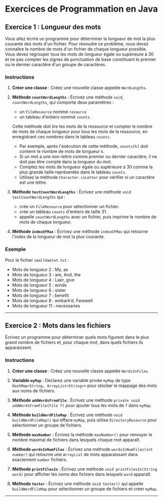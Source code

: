 
# Exercices de Programmation en Java

## Exercice 1 : Longueur des mots

Vous allez écrire un programme pour déterminer la longueur de mot la plus courante des mots d'un fichier. 
Pour résoudre ce problème, vous devez connaître le nombre de mots d'un fichier de chaque longueur possible. 
Vous devez regrouper tous les mots de longueur égale ou supérieure à 30 et ne pas compter les signes de 
ponctuation de base constituant le premier ou le dernier caractère d'un groupe de caractères.

### Instructions

1. **Créer une classe** : Créez une nouvelle classe appelée `WordLengths`.

2. **Méthode `countWordLengths`** : Écrivez une méthode `void`, `countWordLengths`, qui comporte deux paramètres :
   - un `FileResource` nommé `resource`
   - un tableau d'entiers nommé `counts`.

   Cette méthode doit lire les mots de la ressource et compter le nombre de mots de chaque longueur pour 
   tous les mots de la ressource, en enregistrant ces nombres dans le tableau `counts`.

   - Par exemple, après l'exécution de cette méthode, `counts[k]` doit contenir le nombre de mots de longueur `k`.
   - Si un mot a une non-lettre comme premier ou dernier caractère, il ne doit pas être compté dans la longueur du mot.
   - Comptez les mots de longueur égale ou supérieure à 30 comme la plus grande taille représentée dans le tableau `counts`.
   - Utilisez la méthode `Character.isLetter` pour vérifier si un caractère est une lettre.

3. **Méthode `testCountWordLengths`** : Écrivez une méthode `void testCountWordLengths` qui :
   - crée un `FileResource` pour sélectionner un fichier.
   - crée un tableau `counts` d'entiers de taille 31.
   - appelle `countWordLengths` avec un fichier, puis imprime le nombre de mots de chaque longueur.

4. **Méthode `indexOfMax`** : Écrivez une méthode `indexOfMax` qui retourne l'index de la longueur de mot la plus courante.

### Exemple

Pour le fichier `smallHamlet.txt` :
- Mots de longueur 2 : My, as
- Mots de longueur 3 : are, And, the
- Mots de longueur 4 : Laer, give
- Mots de longueur 5 : winds
- Mots de longueur 6 : sister
- Mots de longueur 7 : benefit
- Mots de longueur 8 : embark’d, Farewell
- Mots de longueur 11 : necessaries

---

## Exercice 2 : Mots dans les fichiers

Écrivez un programme pour déterminer quels mots figurent dans le plus grand nombre de fichiers et, pour chaque mot, 
dans quels fichiers ils apparaissent.

### Instructions

1. **Créer une classe** : Créez une nouvelle classe appelée `WordsInFiles`.

2. **Variable `myMap`** : Déclarez une variable privée `myMap` de type `HashMap<String, ArrayList<String>>` pour stocker 
   le mappage des mots aux noms de fichiers.

3. **Méthode `addWordsFromFile`** : Écrivez une méthode `private void addWordsFromFile(File f)` pour ajouter tous les 
   mots de `f` dans `myMap`.

4. **Méthode `buildWordFileMap`** : Écrivez une méthode `void buildWordFileMap()` qui efface `myMap`, puis utilise 
   `DirectoryResource` pour sélectionner un groupe de fichiers.

5. **Méthode `maxNumber`** : Écrivez la méthode `maxNumber()` pour renvoyer le nombre maximal de fichiers dans 
   lesquels chaque mot apparaît.

6. **Méthode `wordsInNumFiles`** : Écrivez une méthode `wordsInNumFiles(int number)` qui retourne une `ArrayList` 
   de mots apparaissant dans exactement `number` fichiers.

7. **Méthode `printFilesIn`** : Écrivez une méthode `void printFilesIn(String word)` pour afficher les noms des 
   fichiers dans lesquels `word` apparaît.

8. **Méthode `tester`** : Écrivez une méthode `void tester()` qui appelle `buildWordFileMap` pour sélectionner un 
   groupe de fichiers et créer `myMap`.

---
